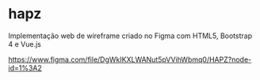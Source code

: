 # hapz

Implementação web de wireframe criado no Figma com HTML5, Bootstrap 4 e Vue.js

https://www.figma.com/file/DgWkIKXLWANut5pVVihWbmq0/HAPZ?node-id=1%3A2
